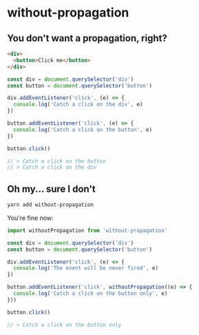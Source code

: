 # without-propagation

## You don't want a propagation, right?

```html
<div>
  <button>Click me</button>
</div>
```

```js
const div = document.querySelector('div')
const button = document.querySelector('button')

div.addEventListener('click', (e) => {
  console.log('Catch a click on the div', e)
})

button.addEventListener('click', (e) => {
  console.log('Catch a click on the button', e)
})

button.click()

// > Catch a click on the button
// > Catch a click on the div
```

## Oh my... sure I don't

```bash
yarn add without-propagation
```

You're fine now:

```js
import withoutPropagation from 'without-propagation'

const div = document.querySelector('div')
const button = document.querySelector('button')

div.addEventListener('click', (e) => {
  console.log('The event will be never fired', e)
})

button.addEventListener('click', withoutPropagation((e) => {
  console.log('Catch a click on the button only', e)
}))

button.click()

// > Catch a click on the button only
```
